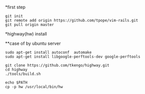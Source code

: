 *first step

```
git init
git remote add origin https://github.com/tpope/vim-rails.git
git pull origin master
```

*highway(hw) install

**case of by ubuntu server

```
sudo apt-get install autoconf  automake
sudo apt-get install libgoogle-perftools-dev google-perftools
```


```
git clone https://github.com/tkengo/highway.git
cd highway
./tools/build.sh
```

```
echo $PATH
cp -p hw /usr/local/bin/hw
```
